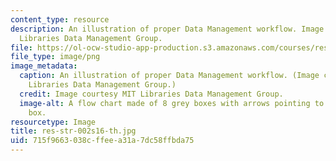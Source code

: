 ```yaml
---
content_type: resource
description: An illustration of proper Data Management workflow. Image courtesy MIT
  Libraries Data Management Group.
file: https://ol-ocw-studio-app-production.s3.amazonaws.com/courses/res-str-002-data-management-spring-2016/715f9663038cffeea31a7dc58ffbda75_res-str-002s16-th.jpg
file_type: image/png
image_metadata:
  caption: An illustration of proper Data Management workflow. (Image courtesy MIT
    Libraries Data Management Group.)
  credit: Image courtesy MIT Libraries Data Management Group.
  image-alt: A flow chart made of 8 grey boxes with arrows pointing to and from each
    box.
resourcetype: Image
title: res-str-002s16-th.jpg
uid: 715f9663-038c-ffee-a31a-7dc58ffbda75
---
```


